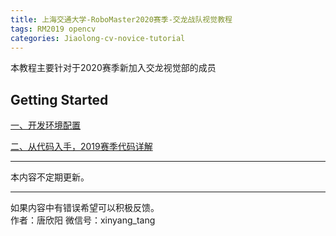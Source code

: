 ```yaml
---
title: 上海交通大学-RoboMaster2020赛季-交龙战队视觉教程
tags: RM2019 opencv
categories: Jiaolong-cv-novice-tutorial
---
```


本教程主要针对于2020赛季新加入交龙视觉部的成员  

## Getting Started

[一、开发环境配置](../environment-setup)

[二、从代码入手，2019赛季代码详解](../RM2019-code-annotate)

---

本内容不定期更新。

---

如果内容中有错误希望可以积极反馈。  
作者：唐欣阳 微信号：xinyang_tang

